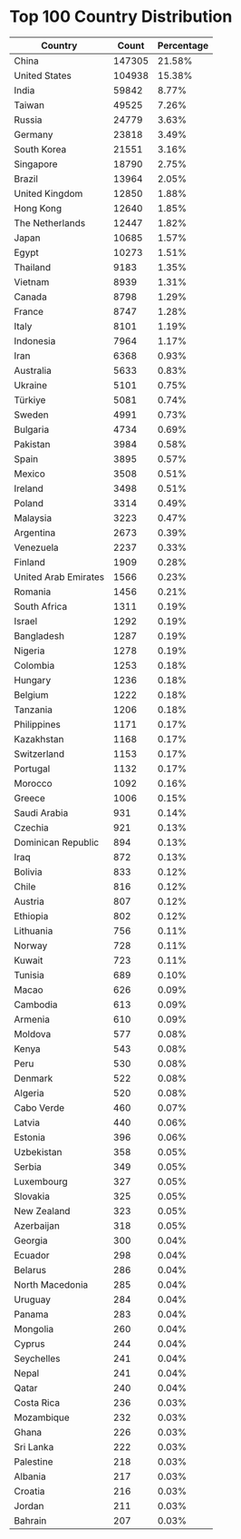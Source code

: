 # Top 100 Country Distribution
| Country | Count | Percentage |
|----|----|----|
| China | 147305 | 21.58% |
| United States | 104938 | 15.38% |
| India | 59842 | 8.77% |
| Taiwan | 49525 | 7.26% |
| Russia | 24779 | 3.63% |
| Germany | 23818 | 3.49% |
| South Korea | 21551 | 3.16% |
| Singapore | 18790 | 2.75% |
| Brazil | 13964 | 2.05% |
| United Kingdom | 12850 | 1.88% |
| Hong Kong | 12640 | 1.85% |
| The Netherlands | 12447 | 1.82% |
| Japan | 10685 | 1.57% |
| Egypt | 10273 | 1.51% |
| Thailand | 9183 | 1.35% |
| Vietnam | 8939 | 1.31% |
| Canada | 8798 | 1.29% |
| France | 8747 | 1.28% |
| Italy | 8101 | 1.19% |
| Indonesia | 7964 | 1.17% |
| Iran | 6368 | 0.93% |
| Australia | 5633 | 0.83% |
| Ukraine | 5101 | 0.75% |
| Türkiye | 5081 | 0.74% |
| Sweden | 4991 | 0.73% |
| Bulgaria | 4734 | 0.69% |
| Pakistan | 3984 | 0.58% |
| Spain | 3895 | 0.57% |
| Mexico | 3508 | 0.51% |
| Ireland | 3498 | 0.51% |
| Poland | 3314 | 0.49% |
| Malaysia | 3223 | 0.47% |
| Argentina | 2673 | 0.39% |
| Venezuela | 2237 | 0.33% |
| Finland | 1909 | 0.28% |
| United Arab Emirates | 1566 | 0.23% |
| Romania | 1456 | 0.21% |
| South Africa | 1311 | 0.19% |
| Israel | 1292 | 0.19% |
| Bangladesh | 1287 | 0.19% |
| Nigeria | 1278 | 0.19% |
| Colombia | 1253 | 0.18% |
| Hungary | 1236 | 0.18% |
| Belgium | 1222 | 0.18% |
| Tanzania | 1206 | 0.18% |
| Philippines | 1171 | 0.17% |
| Kazakhstan | 1168 | 0.17% |
| Switzerland | 1153 | 0.17% |
| Portugal | 1132 | 0.17% |
| Morocco | 1092 | 0.16% |
| Greece | 1006 | 0.15% |
| Saudi Arabia | 931 | 0.14% |
| Czechia | 921 | 0.13% |
| Dominican Republic | 894 | 0.13% |
| Iraq | 872 | 0.13% |
| Bolivia | 833 | 0.12% |
| Chile | 816 | 0.12% |
| Austria | 807 | 0.12% |
| Ethiopia | 802 | 0.12% |
| Lithuania | 756 | 0.11% |
| Norway | 728 | 0.11% |
| Kuwait | 723 | 0.11% |
| Tunisia | 689 | 0.10% |
| Macao | 626 | 0.09% |
| Cambodia | 613 | 0.09% |
| Armenia | 610 | 0.09% |
| Moldova | 577 | 0.08% |
| Kenya | 543 | 0.08% |
| Peru | 530 | 0.08% |
| Denmark | 522 | 0.08% |
| Algeria | 520 | 0.08% |
| Cabo Verde | 460 | 0.07% |
| Latvia | 440 | 0.06% |
| Estonia | 396 | 0.06% |
| Uzbekistan | 358 | 0.05% |
| Serbia | 349 | 0.05% |
| Luxembourg | 327 | 0.05% |
| Slovakia | 325 | 0.05% |
| New Zealand | 323 | 0.05% |
| Azerbaijan | 318 | 0.05% |
| Georgia | 300 | 0.04% |
| Ecuador | 298 | 0.04% |
| Belarus | 286 | 0.04% |
| North Macedonia | 285 | 0.04% |
| Uruguay | 284 | 0.04% |
| Panama | 283 | 0.04% |
| Mongolia | 260 | 0.04% |
| Cyprus | 244 | 0.04% |
| Seychelles | 241 | 0.04% |
| Nepal | 241 | 0.04% |
| Qatar | 240 | 0.04% |
| Costa Rica | 236 | 0.03% |
| Mozambique | 232 | 0.03% |
| Ghana | 226 | 0.03% |
| Sri Lanka | 222 | 0.03% |
| Palestine | 218 | 0.03% |
| Albania | 217 | 0.03% |
| Croatia | 216 | 0.03% |
| Jordan | 211 | 0.03% |
| Bahrain | 207 | 0.03% |
